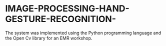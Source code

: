 # IMAGE-PROCESSING-HAND-GESTURE-RECOGNITION-
The system was implemented using the Python programming language and the Open Cv library for an EMR workshop.
